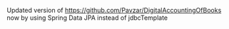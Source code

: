 Updated version of https://github.com/Pavzar/DigitalAccountingOfBooks now by using Spring Data JPA instead of jdbcTemplate
